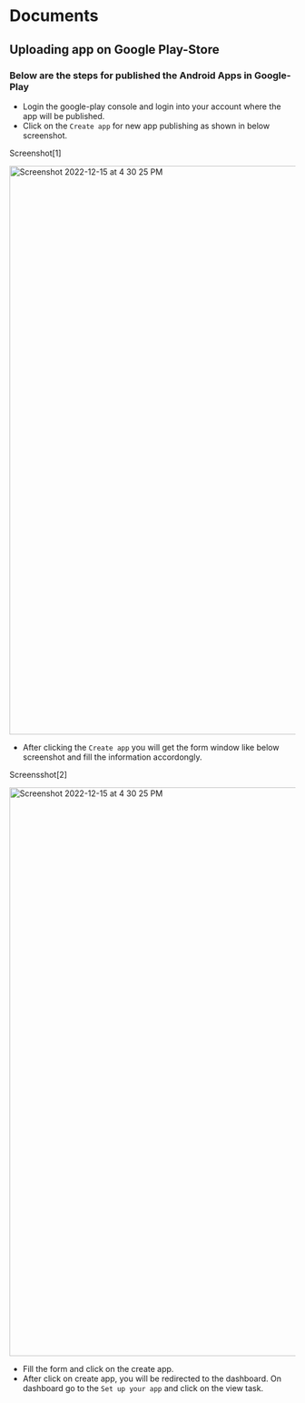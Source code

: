 # Documents
## Uploading app on Google Play-Store 

### Below are the steps for published the Android Apps in Google-Play

- Login the google-play console and login into your account where the app will be published.
- Click on the `Create app` for new app publishing as shown in below screenshot.

Screenshot[1]

<img width="1000" alt="Screenshot 2022-12-15 at 4 30 25 PM" src="https://user-images.githubusercontent.com/16884982/207840304-55f0244f-03f5-4dda-9bdb-f09c88d0458e.png">

- After clicking the `Create app` you will get the form window like below screenshot and fill the information accordongly.

Screensshot[2]

<img width="1000" alt="Screenshot 2022-12-15 at 4 30 25 PM" src="https://user-images.githubusercontent.com/16884982/207843230-a80f192f-0494-47e7-8ee9-fae0190baeef.png">

- Fill the form and click on the create app.
- After click on create app, you will be redirected to the dashboard. On dashboard go to the `Set up your app` and click on the view task.
